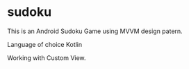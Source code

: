 # sudoku

This is an Android Sudoku Game using MVVM design patern.

Language of choice Kotlin

Working with Custom View.

